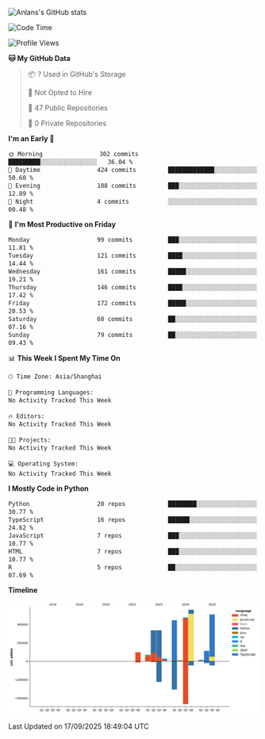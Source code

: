 <!-- ![Anlans's GitHub stats](https://github-readme-stats.vercel.app/api?username=Anlans) -->
![Anlans's GitHub stats](https://github-readme-stats.vercel.app/api?username=Anlans&rank_icon=github)

<!--START_SECTION:waka-->
![Code Time](http://img.shields.io/badge/Code%20Time-0%20secs-blue)

![Profile Views](http://img.shields.io/badge/Profile%20Views-0-blue)

**🐱 My GitHub Data** 

> 📦 ? Used in GitHub's Storage 
 > 
> 🚫 Not Opted to Hire
 > 
> 📜 47 Public Repositories 
 > 
> 🔑 0 Private Repositories 
 > 
**I'm an Early 🐤** 

```text
🌞 Morning                302 commits         █████████░░░░░░░░░░░░░░░░   36.04 % 
🌆 Daytime                424 commits         █████████████░░░░░░░░░░░░   50.60 % 
🌃 Evening                108 commits         ███░░░░░░░░░░░░░░░░░░░░░░   12.89 % 
🌙 Night                  4 commits           ░░░░░░░░░░░░░░░░░░░░░░░░░   00.48 % 
```
📅 **I'm Most Productive on Friday** 

```text
Monday                   99 commits          ███░░░░░░░░░░░░░░░░░░░░░░   11.81 % 
Tuesday                  121 commits         ████░░░░░░░░░░░░░░░░░░░░░   14.44 % 
Wednesday                161 commits         █████░░░░░░░░░░░░░░░░░░░░   19.21 % 
Thursday                 146 commits         ████░░░░░░░░░░░░░░░░░░░░░   17.42 % 
Friday                   172 commits         █████░░░░░░░░░░░░░░░░░░░░   20.53 % 
Saturday                 60 commits          ██░░░░░░░░░░░░░░░░░░░░░░░   07.16 % 
Sunday                   79 commits          ██░░░░░░░░░░░░░░░░░░░░░░░   09.43 % 
```


📊 **This Week I Spent My Time On** 

```text
🕑︎ Time Zone: Asia/Shanghai

💬 Programming Languages: 
No Activity Tracked This Week

🔥 Editors: 
No Activity Tracked This Week

🐱‍💻 Projects: 
No Activity Tracked This Week

💻 Operating System: 
No Activity Tracked This Week
```

**I Mostly Code in Python** 

```text
Python                   20 repos            ████████░░░░░░░░░░░░░░░░░   30.77 % 
TypeScript               16 repos            ██████░░░░░░░░░░░░░░░░░░░   24.62 % 
JavaScript               7 repos             ███░░░░░░░░░░░░░░░░░░░░░░   10.77 % 
HTML                     7 repos             ███░░░░░░░░░░░░░░░░░░░░░░   10.77 % 
R                        5 repos             ██░░░░░░░░░░░░░░░░░░░░░░░   07.69 % 
```



**Timeline**

![Lines of Code chart](https://raw.githubusercontent.com/Anlans/Anlans/main/assets/bar_graph.png)


 Last Updated on 17/09/2025 18:49:04 UTC
<!--END_SECTION:waka-->
